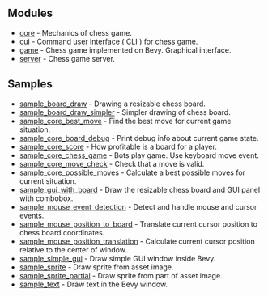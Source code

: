## Modules

- [core](./core) - Mechanics of chess game.
- [cui](./cui) - Command user interface ( CLI ) for chess game.
- [game](./game) - Chess game implemented on Bevy. Graphical interface.
- [server](./server) - Chess game server.

## Samples

- [sample_board_draw](./sample_board_draw) - Drawing a resizable chess board.
- [sample_board_draw_simpler](./sample_board_draw_simpler) - Simpler drawing of chess board.
- [sample_core_best_move](./sample_core_best_move) - Find the best move for current game situation.
- [sample_core_board_debug](./sample_core_best_move) - Print debug info about current game state.
- [sample_core_score](./sample_core_score) - How profitable is a board for a player.
- [sample_core_chess_game](./sample_core_chess_game) - Bots play game. Use keyboard move event.
- [sample_core_move_check](./sample_core_move_check) - Check that a move is valid.
- [sample_core_possible_moves](./sample_core_possible_moves) - Calculate a best possible moves for current situation.
- [sample_gui_with_board](./sample_gui_with_board) - Draw the resizable chess board and GUI panel with combobox.
- [sample_mouse_event_detection](./sample_mouse_event_detection) - Detect and handle mouse and cursor events.
- [sample_mouse_position_to_board](./sample_mouse_position_to_board) - Translate current cursor position to chess board coordinates.
- [sample_mouse_position_translation](./sample_mouse_position_translation) - Calculate current cursor position relative to the center of window.
- [sample_simple_gui](./sample_simple_gui) - Draw simple GUI window inside Bevy.
- [sample_sprite](./sample_sprite) - Draw sprite from asset image.
- [sample_sprite_partial](./sample_sprite_partial) - Draw sprite from part of asset image.
- [sample_text](./sample_text) - Draw text in the Bevy window.
